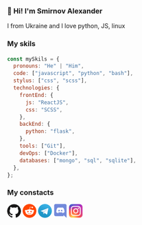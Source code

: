 ### :wave: Hi! I'm Smirnov Alexander
I from Ukraine and I love python, JS, linux

### My skils
```javascript
const mySkils = {
  pronouns: "He" | "Him",
  code: ["javascript", "python", "bash"],
  stylus: ["css", "scss"],
  technologies: {
    frontEnd: {
      js: "ReactJS",
      css: "SCSS",
    },
    backEnd: {
      python: "flask",
    },
    tools: ["Git"],
    devOps: ["Docker"],
    databases: ["mongo", "sql", "sqlite"],
  },
};
```

### My constacts
<p align="left">
    <a href="https://github.com/Smirnov-O"><img alt="GitHub" title="GitHub" height="32" width="32" src="img/github.svg"></a>
    <a href="https://reddit.com/user/Smirnov-O"><img alt="Reddit" title="Reddit" height="32" width="32" src="img/reddit.svg"></a>
    <a href="https://t.me/SashaNeoteny"><img alt="Telegram" title="Telegram" height="32" width="32" src="img/telegram.svg"></a>
    <a href="https://discord.gg/QZhqHzCP"><img alt="Discord - neoteny#5752" title="Discord - neoteny#5752" height="32" width="32" src="img/discord.svg"></a>
    <a href="https://instagram.com/neoteny_p"><img alt="Instagram" title="Instagram" height="32" width="32" src="img/instagram.svg"></a>
</p>
